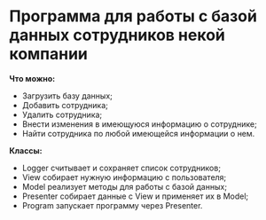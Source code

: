 # Программа для работы с базой данных сотрудников некой компании

**Что можно:** 
- Загрузить базу данных;
- Добавить сотрудника;
- Удалить сотрудника;
- Внести изменения в имеющуюся информацию о сотруднике;
- Найти сотрудника по любой имеющейся информации о нем.

**Классы:** 
- Logger считывает и сохраняет список сотрудников;
- View собирает нужную информацию с пользователя;
- Model реализует методы для работы с базой данных;
- Presenter собирает данные с View и применяет их в Model;
- Program запускает программу через Presenter.

